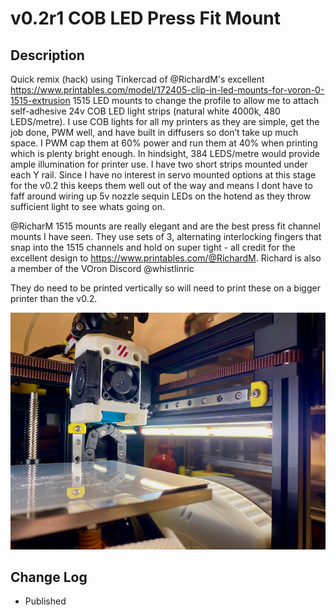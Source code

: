# v0.2r1 COB LED Press Fit Mount

## Description

Quick remix (hack) using Tinkercad of @RichardM's excellent https://www.printables.com/model/172405-clip-in-led-mounts-for-voron-0-1515-extrusion 1515 LED mounts to change the profile to allow me to attach self-adhesive 24v COB LED light strips (natural white 4000k, 480 LEDS/metre).
I use COB lights for all my printers as they are simple, get the job done, PWM well, and have built in diffusers so don’t take up much space.  I PWM cap them at 60% power and run them at 40% when printing which is plenty bright enough.  In hindsight, 384 LEDS/metre would provide ample illumination for printer use. I have two short strips mounted under each Y rail.  Since I have no interest in servo mounted options at this stage for the v0.2 this keeps them well out of the way and means I dont have to faff around wiring up 5v nozzle sequin LEDs on the hotend as they throw sufficient light to see whats going on.  

@RicharM 1515 mounts are really elegant and are the best press fit channel mounts I have seen.  They use sets of 3, alternating interlocking fingers that snap into the 1515 channels and hold on super tight - all credit for the excellent design to https://www.printables.com/@RichardM.
Richard is also a member of the VOron Discord @whistlinric 

They do need to be printed vertically so will need to print these on a bigger printer than the v0.2.


![1515_COB_LED_Mount.png](images/1515_COB_LED_Mount.png)


## Change Log

* Published
